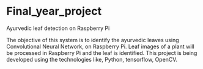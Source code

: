 # Final_year_project
Ayurvedic leaf detection  on Raspberry Pi


The objective of this system is to identify the ayurvedic leaves using Convolutional Neural Network, on Raspberry Pi. Leaf images of a plant will be processed in Raspberry Pi and the leaf is identified. This project is being developed using the technologies like, Python, tensorflow, OpenCV.
